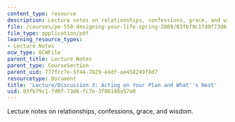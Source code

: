 ```yaml
---
content_type: resource
description: Lecture notes on relationships, confessions, grace, and wisdom.
file: /courses/pe-550-designing-your-life-spring-2009/03fb79c1fd0f73d6fc7e3f08188a57a0_MITPE_550iap09_s09_lec03_iap07.pdf
file_type: application/pdf
learning_resource_types:
- Lecture Notes
ocw_type: OCWFile
parent_title: Lecture Notes
parent_type: CourseSection
parent_uid: 777fcc7e-5f44-7829-e4df-ae458249f8d7
resourcetype: Document
title: 'Lecture/Discussion 3: Acting on Your Plan and What''s Next'
uid: 03fb79c1-fd0f-73d6-fc7e-3f08188a57a0
---
```

Lecture notes on relationships, confessions, grace, and wisdom.